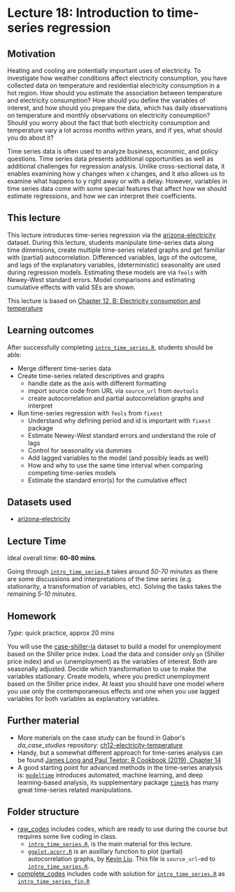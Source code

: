 # Lecture 18: Introduction to time-series regression

## Motivation

Heating and cooling are potentially important uses of electricity. To investigate how weather conditions affect electricity consumption, you have collected data on temperature and residential electricity consumption in a hot region. How should you estimate the association between temperature and electricity consumption? How should you define the variables of interest, and how should you prepare the data, which has daily observations on temperature and monthly observations on electricity consumption? Should you worry about the fact that both electricity consumption and temperature vary a lot across months within years, and if yes, what should you do about it?

Time series data is often used to analyze business, economic, and policy questions. Time series data presents additional opportunities as well as additional challenges for regression analysis. Unlike cross-sectional data, it enables examining how y changes when x changes, and it also allows us to examine what happens to y right away or with a delay. However, variables in time series data come with some special features that affect how we should estimate regressions, and how we can interpret their coefficients.

## This lecture

This lecture introduces time-series regression via the [arizona-electricity](https://gabors-data-analysis.com/datasets/#arizona-electricity) dataset. During this lecture, students manipulate time-series data along time dimensions, create multiple time-series related graphs and get familiar with (partial) autocorrelation. Differenced variables, lags of the outcome, and lags of the explanatory variables, (deterministic) seasonality are used during regression models. Estimating these models are via `feols` with Newey-West standard errors. Model comparisons and estimating cumulative effects with valid SEs are shown.

This lecture is based on [Chapter 12, B: Electricity consumption and temperature](https://gabors-data-analysis.com/casestudies/#ch12b-electricity-consumption-and-temperature)

## Learning outcomes
After successfully completing [`intro_time_series.R`](https://github.com/gabors-data-analysis/da-coding-rstats/blob/main/lecture18-timeseries-regression/raw_codes/intro_time_series.R), students should be able:

  - Merge different time-series data
  - Create time-series related descriptives and graphs
    - handle date as the axis with different formatting
    - import source code from URL via `source_url` from `devtools`
    - create autocorrelation and partial autocorrelation graphs and interpret
  - Run time-series regression with `feols` from `fixest`
    - Understand why defining period and id is important with `fixest` package
    - Estimate Newey-West standard errors and understand the role of lags
    - Control for seasonality via dummies
    - Add lagged variables to the model (and possibly leads as well)
    - How and why to use the same time interval when comparing competing time-series models
    - Estimate the standard error(s) for the cumulative effect

## Datasets used

- [arizona-electricity](https://gabors-data-analysis.com/datasets/#arizona-electricity)

## Lecture Time

Ideal overall time: **60-80 mins**.

Going through [`intro_time_series.R`](https://github.com/gabors-data-analysis/da-coding-rstats/blob/main/lecture18-timeseries-regression/raw_codes/intro_time_series.R) takes around *50-70 minutes* as there are some discussions and interpretations of the time series (e.g. stationarity, a transformation of variables, etc). Solving the tasks takes the remaining *5-10 minutes*.


## Homework

*Type*: quick practice, approx 20 mins

You will use the [case-shiller-la](https://gabors-data-analysis.com/datasets/#case-shiller-la) dataset to build a model for unemployment based on the Shiller price index. Load the data and consider only `pn` (Shiller price index) and `un` (unemployment) as the variables of interest. Both are seasonally adjusted. Decide which transformation to use to make the variables stationary. Create models, where you predict unemployment based on the Shiller price index. At least you should have one model where you use only the contemporaneous effects and one when you use lagged variables for both variables as explanatory variables.


## Further material

  - More materials on the case study can be found in Gabor's *da_case_studies* repository: [ch12-electricity-temperature](https://github.com/gabors-data-analysis/da_case_studies/tree/master/ch12-electricity-temperature)
  - Handy, but a somewhat different approach for time-series analysis can be found [James Long and Paul Teetor: R Cookbook (2019), Chapter 14](https://rc2e.com/timeseriesanalysis)
  - A good starting point for advanced methods in the time-series analysis is: [`modeltime`](https://business-science.github.io/modeltime/) introduces automated, machine learning, and deep learning-based analysis, its supplementary package [`timetk`](https://business-science.github.io/timetk/index.html) has many great time-series related manipulations.

## Folder structure
  
  - [raw_codes](https://github.com/gabors-data-analysis/da-coding-rstats/blob/main/lecture18-timeseries-regression/raw_codes) includes codes, which are ready to use during the course but requires some live coding in class.
    - [`intro_time_series.R`](https://github.com/gabors-data-analysis/da-coding-rstats/blob/main/lecture18-timeseries-regression/raw_codes/intro_time_series.R), is the main material for this lecture.
    - [`ggplot.acorr.R`](https://github.com/gabors-data-analysis/da-coding-rstats/blob/main/lecture18-timeseries-regression/raw_codes/ggplot.acorr.R) is an auxillary function to plot (partial) autocorrelation graphs, by [Kevin Liu](https://rh8liuqy.github.io/ACF_PACF_by_ggplot2.html). This file is `source_url`-ed to [`intro_time_series.R`](https://github.com/gabors-data-analysis/da-coding-rstats/blob/main/lecture18-timeseries-regression/raw_codes/intro_time_series.R).
  - [complete_codes](https://github.com/gabors-data-analysis/da-coding-rstats/blob/main/lecture18-timeseries-regression/complete_codes) includes code with solution for [`intro_time_series.R`](https://github.com/gabors-data-analysis/da-coding-rstats/blob/main/lecture18-timeseries-regression/raw_codes/intro_time_series.R) as [`intro_time_series_fin.R`](https://github.com/gabors-data-analysis/da-coding-rstats/blob/main/lecture18-timeseries-regression/complete_codes/intro_time_series_fin.R)

